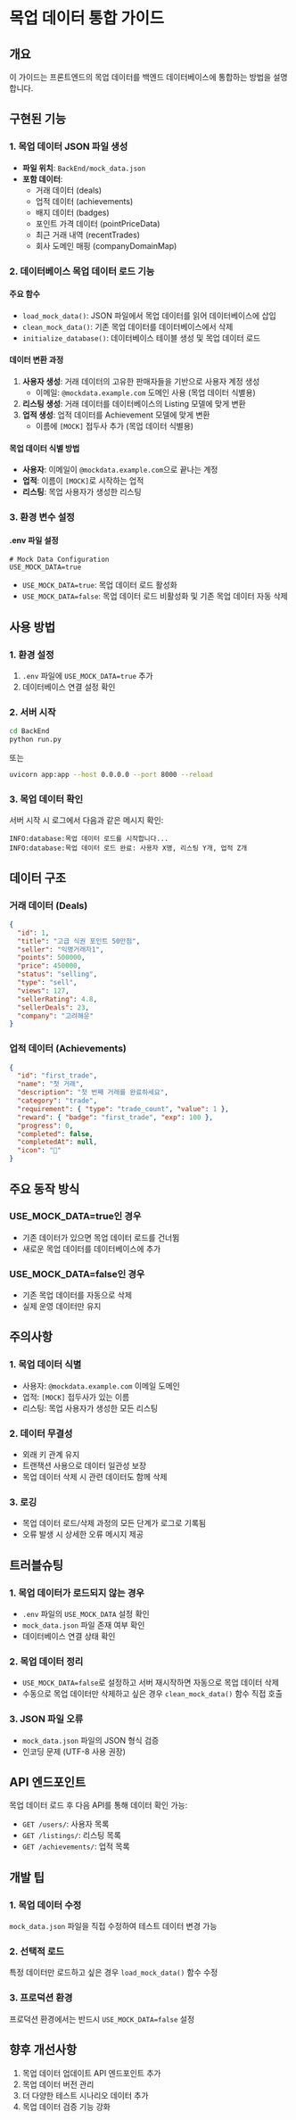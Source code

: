# 목업 데이터 통합 가이드

## 개요

이 가이드는 프론트엔드의 목업 데이터를 백엔드 데이터베이스에 통합하는 방법을 설명합니다.

## 구현된 기능

### 1. 목업 데이터 JSON 파일 생성

- **파일 위치**: `BackEnd/mock_data.json`
- **포함 데이터**:
  - 거래 데이터 (deals)
  - 업적 데이터 (achievements)
  - 배지 데이터 (badges)
  - 포인트 가격 데이터 (pointPriceData)
  - 최근 거래 내역 (recentTrades)
  - 회사 도메인 매핑 (companyDomainMap)

### 2. 데이터베이스 목업 데이터 로드 기능

#### 주요 함수

- `load_mock_data()`: JSON 파일에서 목업 데이터를 읽어 데이터베이스에 삽입
- `clean_mock_data()`: 기존 목업 데이터를 데이터베이스에서 삭제
- `initialize_database()`: 데이터베이스 테이블 생성 및 목업 데이터 로드

#### 데이터 변환 과정

1. **사용자 생성**: 거래 데이터의 고유한 판매자들을 기반으로 사용자 계정 생성
   - 이메일: `@mockdata.example.com` 도메인 사용 (목업 데이터 식별용)
2. **리스팅 생성**: 거래 데이터를 데이터베이스의 Listing 모델에 맞게 변환
3. **업적 생성**: 업적 데이터를 Achievement 모델에 맞게 변환
   - 이름에 `[MOCK]` 접두사 추가 (목업 데이터 식별용)

#### 목업 데이터 식별 방법

- **사용자**: 이메일이 `@mockdata.example.com`으로 끝나는 계정
- **업적**: 이름이 `[MOCK]`로 시작하는 업적
- **리스팅**: 목업 사용자가 생성한 리스팅

### 3. 환경 변수 설정

#### .env 파일 설정

```env
# Mock Data Configuration
USE_MOCK_DATA=true
```

- `USE_MOCK_DATA=true`: 목업 데이터 로드 활성화
- `USE_MOCK_DATA=false`: 목업 데이터 로드 비활성화 및 기존 목업 데이터 자동 삭제

## 사용 방법

### 1. 환경 설정

1. `.env` 파일에 `USE_MOCK_DATA=true` 추가
2. 데이터베이스 연결 설정 확인

### 2. 서버 시작

```bash
cd BackEnd
python run.py
```

또는

```bash
uvicorn app:app --host 0.0.0.0 --port 8000 --reload
```

### 3. 목업 데이터 확인

서버 시작 시 로그에서 다음과 같은 메시지 확인:

```
INFO:database:목업 데이터 로드를 시작합니다...
INFO:database:목업 데이터 로드 완료: 사용자 X명, 리스팅 Y개, 업적 Z개
```

## 데이터 구조

### 거래 데이터 (Deals)

```json
{
  "id": 1,
  "title": "고급 식권 포인트 50만점",
  "seller": "익명거래자1",
  "points": 500000,
  "price": 450000,
  "status": "selling",
  "type": "sell",
  "views": 127,
  "sellerRating": 4.8,
  "sellerDeals": 23,
  "company": "고려해운"
}
```

### 업적 데이터 (Achievements)

```json
{
  "id": "first_trade",
  "name": "첫 거래",
  "description": "첫 번째 거래를 완료하세요",
  "category": "trade",
  "requirement": { "type": "trade_count", "value": 1 },
  "reward": { "badge": "first_trade", "exp": 100 },
  "progress": 0,
  "completed": false,
  "completedAt": null,
  "icon": "🎯"
}
```

## 주요 동작 방식

### USE_MOCK_DATA=true인 경우
- 기존 데이터가 있으면 목업 데이터 로드를 건너뜀
- 새로운 목업 데이터를 데이터베이스에 추가

### USE_MOCK_DATA=false인 경우
- 기존 목업 데이터를 자동으로 삭제
- 실제 운영 데이터만 유지

## 주의사항

### 1. 목업 데이터 식별

- 사용자: `@mockdata.example.com` 이메일 도메인
- 업적: `[MOCK]` 접두사가 있는 이름
- 리스팅: 목업 사용자가 생성한 모든 리스팅

### 2. 데이터 무결성

- 외래 키 관계 유지
- 트랜잭션 사용으로 데이터 일관성 보장
- 목업 데이터 삭제 시 관련 데이터도 함께 삭제

### 3. 로깅

- 목업 데이터 로드/삭제 과정의 모든 단계가 로그로 기록됨
- 오류 발생 시 상세한 오류 메시지 제공

## 트러블슈팅

### 1. 목업 데이터가 로드되지 않는 경우

- `.env` 파일의 `USE_MOCK_DATA` 설정 확인
- `mock_data.json` 파일 존재 여부 확인
- 데이터베이스 연결 상태 확인

### 2. 목업 데이터 정리

- `USE_MOCK_DATA=false`로 설정하고 서버 재시작하면 자동으로 목업 데이터 삭제
- 수동으로 목업 데이터만 삭제하고 싶은 경우 `clean_mock_data()` 함수 직접 호출

### 3. JSON 파일 오류

- `mock_data.json` 파일의 JSON 형식 검증
- 인코딩 문제 (UTF-8 사용 권장)

## API 엔드포인트

목업 데이터 로드 후 다음 API를 통해 데이터 확인 가능:

- `GET /users/`: 사용자 목록
- `GET /listings/`: 리스팅 목록
- `GET /achievements/`: 업적 목록

## 개발 팁

### 1. 목업 데이터 수정

`mock_data.json` 파일을 직접 수정하여 테스트 데이터 변경 가능

### 2. 선택적 로드

특정 데이터만 로드하고 싶은 경우 `load_mock_data()` 함수 수정

### 3. 프로덕션 환경

프로덕션 환경에서는 반드시 `USE_MOCK_DATA=false` 설정

## 향후 개선사항

1. 목업 데이터 업데이트 API 엔드포인트 추가
2. 목업 데이터 버전 관리
3. 더 다양한 테스트 시나리오 데이터 추가
4. 목업 데이터 검증 기능 강화